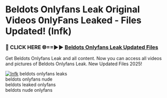 # Beldots Onlyfans Leak Original Videos 0nlyFans Leaked - Files Updated! (lnfk)

<h3>🔴 CLICK HERE 🌐==►► <a href="https://tinyurl.com/x26r9saj" rel="nofollow">Beldots Onlyfans Leak Updated Files</a></h3>

Get Beldots Onlyfans Leak and all content. Now you can access all videos and pictures of Beldots Onlyfans Leak. New Updated Files 2025!

[![lnfk](https://i.imgur.com/LkgZPqh.gif)](https://tinyurl.com/x26r9saj)
beldots onlyfans leaks<br>
beldots onlyfans nude<br>
beldots leaked onlyfans<br>
beldots nude onlyfans